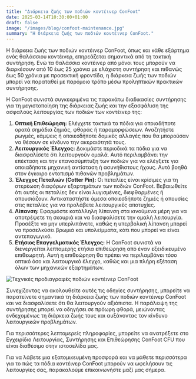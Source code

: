 ```yaml
---
title: "Διάρκεια ζωής των ποδιών κοντέινερ ConFoot"
date: 2025-03-14T10:30:00+01:00
draft: false
image: "/images/blog/confoot-maintenance.jpg"
summary: "Η διάρκεια ζωής των ποδιών κοντέινερ ConFoot."
---
```


Η διάρκεια ζωής των ποδιών κοντέινερ ConFoot, όπως και κάθε εξάρτημα ενός θαλάσσιου κοντέινερ, επηρεάζεται σημαντικά από τη τακτική συντήρηση. Ενώ τα θαλάσσια κοντέινερ από μόνοι τους μπορούν να διαρκέσουν από 10 έως 25 χρόνια με ελάχιστη συντήρηση και πιθανώς έως 50 χρόνια με προσεκτική φροντίδα, η διάρκεια ζωής των ποδιών μπορεί να παραταθεί με παρόμοιο τρόπο μέσω προληπτικών πρακτικών συντήρησης.

Η ConFoot συνιστά συγκεκριμένα τις παρακάτω διαδικασίες συντήρησης για τη μεγιστοποίηση της διάρκειας ζωής και την εξασφάλιση της ασφαλούς λειτουργίας των ποδιών των κοντέινερ της:

1.  **Οπτική Επιθεώρηση:** Ελέγχετε τακτικά τα πόδια για οποιαδήποτε ορατά σημάδια ζημιάς, φθοράς ή παραμορφώσεων. Αναζητήστε ρωγμές, κάμψεις ή οποιεσδήποτε δομικές αλλαγές που θα μπορούσαν να θέσουν σε κίνδυνο την ακεραιότητά τους.
2.  **Λειτουργικός Έλεγχος:** Δοκιμάστε περιοδικά τα πόδια για να διασφαλίσετε ότι λειτουργούν ομαλά. Αυτό περιλαμβάνει την επέκταση και την επανασύμπτυξη των ποδιών για να ελέγξετε για οποιαδήποτε μηχανική αντίσταση ή ασυνήθιστους ήχους. Αυτό βοηθά στον έγκαιρο εντοπισμό πιθανών προβλημάτων.
3.  **Έλεγχος Πεταλιών (Cotter Pin):** Οι πεταλίες είναι κρίσιμες για τη στερέωση διαφόρων εξαρτημάτων των ποδιών ConFoot. Βεβαιωθείτε ότι αυτές οι πεταλίες δεν είναι λυγισμένες, διεφθαρμένες ή απουσιάζουν. Αντικαταστήστε άμεσα οποιεσδήποτε ζημιές ή απουσίες στις πεταλίες για να προλάβετε λειτουργικές αποτυχίες.
4.  **Λίπανση:** Εφαρμόστε κατάλληλη λίπανση στα κινούμενα μέρη για να αποτρέψετε τη σκουριά και να διασφαλίσετε την ομαλή λειτουργία. Προσέξτε να μην υπερλιπάνετε, καθώς η υπερβολική λίπανση μπορεί να προσελκύσει βρωμιά και υπολείμματα, κάτι που μπορεί να είναι αντεπαγωγικό.
5.  **Ετήσιος Επαγγελματικός Έλεγχος:** Η ConFoot συνιστά να διενεργείται λεπτομερής ετήσια επιθεώρηση από έναν εξειδικευμένο επιθεωρητή. Αυτή η επιθεώρηση θα πρέπει να περιλαμβάνει τόσο οπτικό όσο και λειτουργικό έλεγχο, καθώς και μια πλήρη εξέταση όλων των μηχανικών εξαρτημάτων.

![Τεχνικές προδιαγραφές ποδιών κοντέινερ ConFoot](/images/blog/technicka-specifikace-nohy-confott-CF.png)

Συνεχίζοντας να ακολουθείτε αυτές τις οδηγίες συντήρησης, μπορείτε να παρατείνετε σημαντικά τη διάρκεια ζωής των ποδιών κοντέινερ ConFoot και να διασφαλίσετε ότι θα λειτουργούν αξιόπιστα. Η παράλειψη της συντήρησης μπορεί να οδηγήσει σε πρόωρη φθορά, μειώνοντας ενδεχομένως τη διάρκεια ζωής τους και αυξάνοντας τον κίνδυνο λειτουργικών προβλημάτων.

Για περισσότερες λεπτομερείς πληροφορίες, μπορείτε να ανατρέξετε στο Εγχειρίδιο Λειτουργίας, Συντήρησης και Επιθεώρησης ConFoot CFU που είναι διαθέσιμο στην ιστοσελίδα μας.

Για να λάβετε μια εξατομικευμένη προσφορά και να μάθετε περισσότερα για το πώς τα πόδια κοντέινερ ConFoot μπορούν να ωφελήσουν τις λειτουργίες σας, παρακαλούμε επικοινωνήστε μαζί μας σήμερα.
